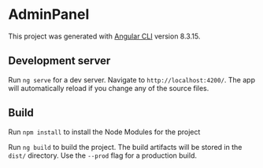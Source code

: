 # AdminPanel

This project was generated with [Angular CLI](https://github.com/angular/angular-cli) version 8.3.15.

## Development server

Run `ng serve` for a dev server. Navigate to `http://localhost:4200/`. The app will automatically reload if you change any of the source files.

## Build

Run `npm install` to install the Node Modules for the project

Run `ng build` to build the project. The build artifacts will be stored in the `dist/` directory. Use the `--prod` flag for a production build.
